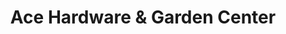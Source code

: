 ---
title: "Ace Hardware & Garden Center"
url: /fremont/ace-hardware-und-garden-center/
shop: Baumarkt
---